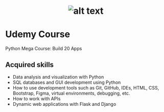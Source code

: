 # <p align="center"> ![alt text](https://github.com/Dimitrov-S-Dev-Python/20_Apps_in_50_Days/blob/master/udemy_logo.jpg) <p>
# Udemy Course
Python Mega Course: Build 20 Apps
## Acquired skills
- Data analysis and visualization with Python
- SQL databases and GUI development using Python
- How to use development tools such as Git, GitHub, IDEs, HTML, CSS, Bootstrap, Figma, virtual environments, debugging, etc.
- How to work with APIs
- Dynamic web applications with Flask and Django